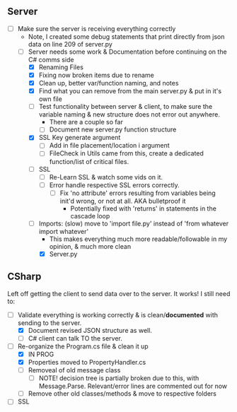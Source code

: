 
## Server 

- [ ] Make sure the server is receiving everything correctly 
	- Note, I created some debug statements that print directly from json data on line 209 of server.py
	- [ ] Server needs some work & Documentation before continuing on the C# comms side
		- [x] Renaming Files
		- [x] Fixing now broken items due to rename
		- [x] Clean up, better var/function naming, and notes
		- [x] Find what you can remove from the main server.py & put in it's own file
		- [ ] Test functionality between server & client, to make sure the variable naming & new structure does not error out anywhere. 
			-  There are a couple so far
			- [ ] Document new server.py function structure
		- [x] SSL Key generate argument
			- [ ] Add in file placement/location i argument
			- [ ] FileCheck in Utils came from this, create a dedicated function/list of critical files.
		- [ ] SSL
			- [ ] Re-Learn SSL & watch some vids on it. 
			- [ ] Error handle respective SSL errors correctly. 
				- [ ] Fix 'no attribute' errors resulting from variables being init'd wrong, or not at all. AKA bulletproof it
					- Potentially fixed with 'returns' in statements in the cascade loop 
		- [ ] Imports: (slow) move to 'import file.py' instead of 'from whatever import whatever'
			- This makes everything much more readable/followable in my opinion, & much more clean
			- [x] Server.py

## CSharp

Left off getting the client to send data over to the server. It works! I still need to:
- [ ] Validate everything is working correctly & is clean/**documented** with sending to the server.
	- [x] Document revised JSON structure as well.
	- [ ] C# client can talk TO the server. 

- [ ] Re-organize the Program.cs file & clean it up
	- [x] IN PROG
	- [x] Properties moved to PropertyHandler.cs
	- [ ] Removeal of old message class
		- [ ] NOTE! decision tree is partially broken due to this, with Message.Parse. Relevant/error lines are commented out for now
	- [ ] Remove other old classes/methods & move to respective folders
- [ ] SSL 